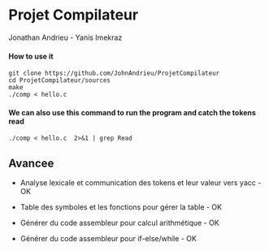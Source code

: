 # Projet Compilateur

Jonathan Andrieu - Yanis Imekraz

#### How to use it

```
git clone https://github.com/JohnAndrieu/ProjetCompilateur
cd ProjetCompilateur/sources
make
./comp < hello.c
```

#### We can also use this command to run the program and catch the tokens read

```
./comp < hello.c  2>&1 | grep Read
```

## Avancee

- Analyse lexicale et communication des tokens et leur valeur vers yacc		- OK

- Table des symboles et les fonctions pour gérer la table                 - OK

- Générer du code assembleur pour calcul arithmétique                     - OK

-	Générer du code assembleur pour if-else/while	                          - OK
